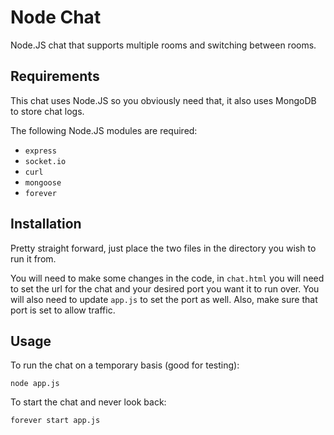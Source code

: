 Node Chat
=========

Node.JS chat that supports multiple rooms and switching between rooms.

Requirements
------------

This chat uses Node.JS so you obviously need that, it also uses MongoDB to store chat logs.

The following Node.JS modules are required:

* `express`
* `socket.io`
* `curl`
* `mongoose`
* `forever`

Installation
-----------

Pretty straight forward, just place the two files in the directory you wish to run it from.

You will need to make some changes in the code, in `chat.html` you will need to set the url for the chat and your desired port you want it to run over.  You will also need to update `app.js` to set the port as well.  Also, make sure that port is set to allow traffic.

Usage
-----

To run the chat on a temporary basis (good for testing):

	node app.js
	
To start the chat and never look back:

	forever start app.js